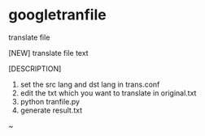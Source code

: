 # googletranfile
translate file
  
[NEW] translate file text                                              
  
[DESCRIPTION]
1. set the src lang and dst lang in trans.conf
2. edit the txt which you want to translate in original.txt
3. python tranfile.py
4. generate result.txt

~                        
